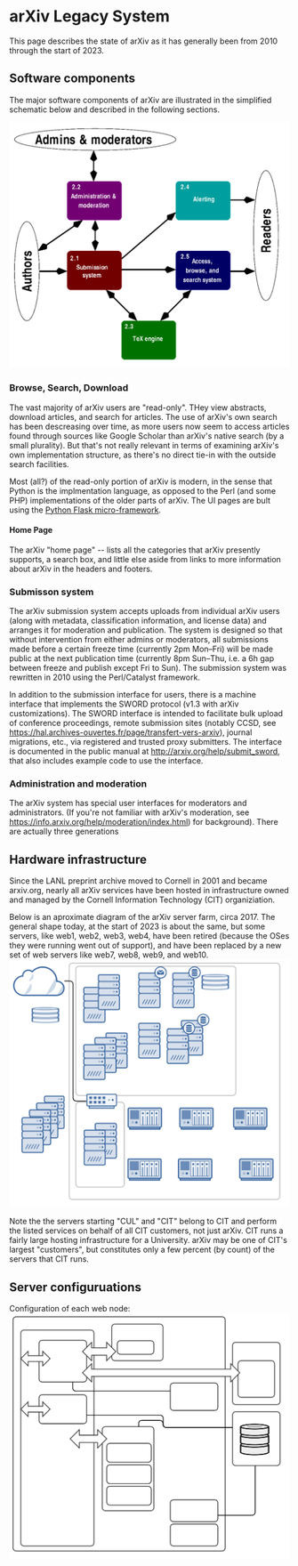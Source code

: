 # arXiv Legacy System

This page describes the state of arXiv as it has generally been from 2010 through the start of 2023.

## Software components

The major software components of arXiv are illustrated in the simplified schematic below and described in the following sections.

![](arXiv_tech_overview_2014_schematic.png)

### Browse, Search, Download

The vast majority of arXiv users are "read-only". THey view abstracts, download articles, and search for articles. The use of arXiv's own search has been descreasing over time, as more users now seem to access articles found through sources like Google Scholar than arXiv's native search (by a small plurality). But that's not really relevant in terms of examining arXiv's own implementation structure, as there's no direct tie-in with the outside search facilities.

Most (all?) of the read-only portion of arXiv is modern, in the sense that Python is the implmentation language, as opposed to the Perl (and some PHP) implementations of the older parts of arXiv. The UI pages are bult using the [Python Flask micro-framework](https://flask.palletsprojects.com/).

#### Home Page

The arXiv "home page" -- [](www.arxiv.org) lists all the categories that arXiv presently supports, a search box, and little else aside from links to more information about arXiv in the headers and footers.

    

### Submisson system

The arXiv submission system accepts uploads from individual arXiv users (along with metadata, classification information, and license data) and arranges it for moderation and publication. The system is designed so that without intervention from either admins or moderators, all submissions made before a certain freeze time (currently 2pm Mon–Fri) will be made public at the next publication time (currently 8pm Sun–Thu, i.e. a 6h gap between freeze and publish except Fri to Sun). The submission system was rewritten in 2010 using the Perl/Catalyst framework.

In addition to the submission interface for users, there is a machine interface that implements the SWORD protocol (v1.3 with arXiv customizations). The SWORD interface is intended to facilitate bulk upload of conference proceedings, remote submission sites (notably CCSD, see https://hal.archives-ouvertes.fr/page/transfert-vers-arxiv), journal migrations, etc., via registered and trusted proxy submitters. The interface is documented in the public manual at http://arxiv.org/help/submit_sword, that also includes example code to use the interface.

### Administration and moderation

The arXiv system has special user interfaces for moderators and administrators. (If you're not familiar with arXiv's moderation, see https://info.arxiv.org/help/moderation/index.html) for background). There are actually three generations 

## Hardware infrastructure

Since the LANL preprint archive moved to Cornell in 2001 and became arxiv.org, nearly all arXiv services have been hosted in infrastructure owned and managed by the Cornell Information Technology (CIT) organiziation.

Below is an aproximate diagram of the arXiv server farm, circa 2017. The general shape today, at the start of 2023 is about the same, but some servers, like web1, web2, web3, web4, have been retired (because the OSes they were running went out of support), and have been replaced by a new set of web servers like web7, web8, web9, and web10.
![Legacy Server Diagram](Legacy_server_diagram.svg)

Note the the servers starting "CUL" and "CIT" belong to CIT and perform the listed services on behalf of all CIT customers, not just arXiv. CIT runs a fairly large hosting infrastructure for a University. arXiv may be one of CIT's largest "customers", but constitutes only a few percent (by count) of the servers that CIT runs.

## Server configuruations

Configuration of each web node:
![](Diagram_of_Web_Node_Architecture.svg)


